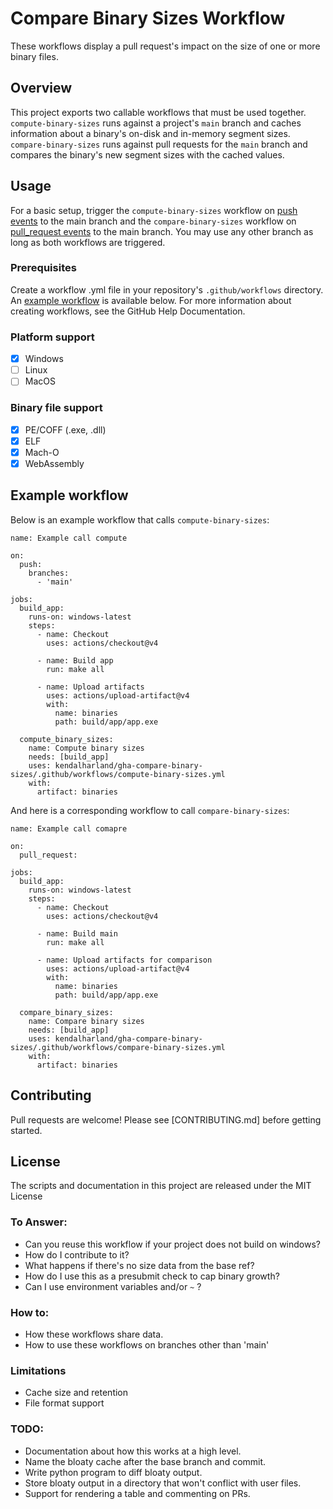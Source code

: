 # Compare Binary Sizes Workflow

These workflows display a pull request's impact on the size of one or more binary files.

## Overview

This project exports two callable workflows that must be used together. 
`compute-binary-sizes` runs against a project's `main` branch and caches information about a binary's on-disk and in-memory segment sizes. `compare-binary-sizes` runs against pull requests for the `main` branch and compares the binary's new segment sizes with the cached values.

## Usage

For a basic setup, trigger the `compute-binary-sizes` workflow on [push events](https://docs.github.com/en/actions/using-workflows/events-that-trigger-workflows#push) to the main branch and the `compare-binary-sizes` workflow on [pull_request events](https://docs.github.com/en/actions/using-workflows/events-that-trigger-workflows#pull_request) to the main branch. You may use any other branch as long as both workflows are triggered.

### Prerequisites

Create a workflow .yml file in your repository's `.github/workflows` directory. An [example workflow](#example-workflow) is available below. For more information about creating workflows, see the GitHub Help Documentation.

### Platform support

- [x] Windows
- [ ] Linux
- [ ] MacOS

### Binary file support

- [x] PE/COFF (.exe, .dll)
- [x] ELF
- [x] Mach-O
- [x] WebAssembly

## Example workflow

Below is an example workflow that calls `compute-binary-sizes`:

```
name: Example call compute

on:
  push:
    branches:
      - 'main'

jobs:
  build_app:
    runs-on: windows-latest
    steps:
      - name: Checkout
        uses: actions/checkout@v4

      - name: Build app
        run: make all 

      - name: Upload artifacts
        uses: actions/upload-artifact@v4
        with:
          name: binaries
          path: build/app/app.exe

  compute_binary_sizes:
    name: Compute binary sizes
    needs: [build_app]
    uses: kendalharland/gha-compare-binary-sizes/.github/workflows/compute-binary-sizes.yml
    with:
      artifact: binaries
```

And here is a corresponding workflow to call `compare-binary-sizes`:

```
name: Example call comapre

on:
  pull_request:
  
jobs:
  build_app:
    runs-on: windows-latest
    steps:
      - name: Checkout
        uses: actions/checkout@v4

      - name: Build main
        run: make all

      - name: Upload artifacts for comparison
        uses: actions/upload-artifact@v4
        with:
          name: binaries
          path: build/app/app.exe

  compare_binary_sizes:
    name: Compare binary sizes
    needs: [build_app]
    uses: kendalharland/gha-compare-binary-sizes/.github/workflows/compare-binary-sizes.yml
    with:
      artifact: binaries
```

## Contributing

Pull requests are welcome! Please see [CONTRIBUTING.md] before getting started.

## License

The scripts and documentation in this project are released under the MIT License

### To Answer:
- Can you reuse this workflow if your project does not build on windows?
- How do I contribute to it?
- What happens if there's no size data from the base ref?
- How do I use this as a presubmit check to cap binary growth?
- Can I use environment variables and/or `~` ?

### How to:
- How these workflows share data.
- How to use these workflows on branches other than 'main'

### Limitations
- Cache size and retention
- File format support

### TODO:
- Documentation about how this works at a high level.
- Name the bloaty cache after the base branch and commit.
- Write python program to diff bloaty output.
- Store bloaty output in a directory that won't conflict with user files.
- Support for rendering a table and commenting on PRs.
